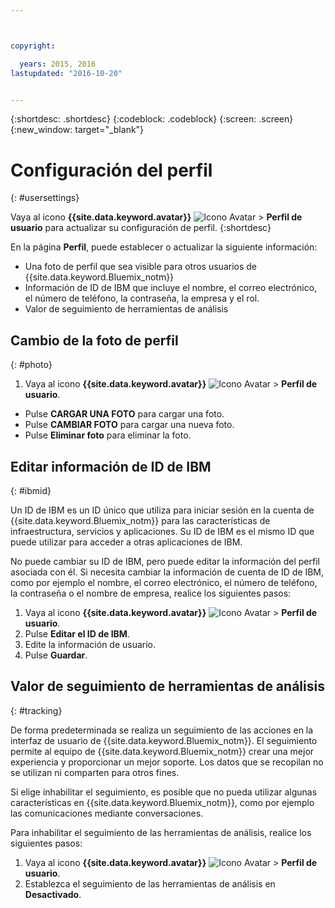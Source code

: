 ```yaml
---



copyright:

  years: 2015, 2016
lastupdated: "2016-10-20"


---
```


{:shortdesc: .shortdesc}
{:codeblock: .codeblock}
{:screen: .screen}
{:new_window: target="_blank"}

# Configuración del perfil
{: #usersettings}

Vaya al icono **{{site.data.keyword.avatar}}** ![Icono Avatar](/docs/icons/i-avatar-icon.svg) &gt; **Perfil de usuario** para actualizar su configuración de perfil.
{:shortdesc}

 En la página **Perfil**, puede establecer o actualizar la siguiente información:

 * Una foto de perfil que sea visible para otros usuarios de {{site.data.keyword.Bluemix_notm}}
 * Información de ID de IBM que incluye el nombre, el correo electrónico, el número de teléfono, la contraseña, la empresa y el rol.
 * Valor de seguimiento de herramientas de análisis

## Cambio de la foto de perfil
{: #photo}

1. Vaya al icono **{{site.data.keyword.avatar}}** ![Icono Avatar](/docs/icons/i-avatar-icon.svg) &gt; **Perfil de usuario**.

* Pulse **CARGAR UNA FOTO** para cargar una foto.
* Pulse **CAMBIAR FOTO** para cargar una nueva foto.
* Pulse **Eliminar foto** para eliminar la foto.

## Editar información de ID de IBM
{: #ibmid}

Un ID de IBM es un ID único que utiliza para iniciar sesión en la cuenta de {{site.data.keyword.Bluemix_notm}} para las características de infraestructura, servicios y aplicaciones. Su ID de IBM es el mismo ID que puede utilizar para acceder a otras aplicaciones de IBM. 

No puede cambiar su ID de IBM, pero puede editar la información del perfil asociada con él. Si necesita cambiar la información de cuenta de ID de IBM, como por ejemplo el nombre, el correo electrónico, el número de teléfono, la contraseña o el nombre de empresa, realice los siguientes pasos:

1. Vaya al icono **{{site.data.keyword.avatar}}** ![Icono Avatar](/docs/icons/i-avatar-icon.svg) &gt; **Perfil de usuario**.
2. Pulse **Editar el ID de IBM**.
3. Edite la información de usuario.
4. Pulse **Guardar**.

## Valor de seguimiento de herramientas de análisis
{: #tracking}

De forma predeterminada se realiza un seguimiento de las acciones en la interfaz de usuario de {{site.data.keyword.Bluemix_notm}}. El seguimiento permite al equipo de {{site.data.keyword.Bluemix_notm}} crear una mejor experiencia y proporcionar un mejor soporte. Los datos que se recopilan no se utilizan ni comparten para otros fines.

Si elige inhabilitar el seguimiento, es posible que no pueda utilizar algunas características en {{site.data.keyword.Bluemix_notm}}, como por ejemplo las comunicaciones mediante conversaciones.

Para inhabilitar el seguimiento de las herramientas de análisis, realice los siguientes pasos:

1. Vaya al icono **{{site.data.keyword.avatar}}** ![Icono Avatar](/docs/icons/i-avatar-icon.svg) &gt; **Perfil de usuario**.
2. Establezca el seguimiento de las herramientas de análisis en **Desactivado**.
